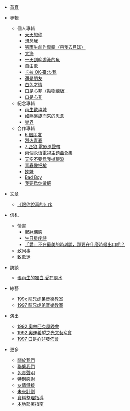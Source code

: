 -   [首頁](README.md)
-   專輯

    -   個人專輯
        -   [天天想你](./albums/1988-11-xx-ttxn/1988-11-xx-ttxn.md)
        -   [想念我](./albums/1989-07-17-xnw/1989-07-17-xnw.md)
        -   [張雨生創作專輯（帶我去月球）](./albums/1992-02-24-zysczzj/1992-02-24-zysczzj.md)
        -   [大海](./albums/1992-12-xx-dh/1992-12-xx-dh.md)
        -   [一天到晚游泳的魚](./albums/1993-08-24-ytdwyydy/1993-08-24-ytdwyydy.md)
        -   [自由歌](./albums/1994-01-xx-zyg/1994-01-xx-zyg.md)
        -   [卡拉 OK·臺北·我](./albums/1994-08-xx-kloktbw/1994-08-xx-kloktbw.md)
        -   [還是朋友](./albums/1995-03-27-hspy/1995-03-27-hspy.md)
        -   [白色才情](./albums/1996-06-xx-bscq/1996-06-xx-bscq.md)
        -   [口是心非（拋物線版）](./albums/1997-xx-xx-ksxf-parabola/1997-xx-xx-ksxf-parabola.md)
        -   [口是心非](./albums/1997-10-16-ksxf/1997-10-16-ksxf.md)
    -   紀念專輯
        -   [雨生歡禧城](./albums/2003-10-24-yshxc/2003-10-24-yshxc.md)
        -   [如燕盤旋而來的思念](./albums/2008-02-27-rypxeldsn/2008-02-27-rypxeldsn.md)
        -   [樂界](./albums/2022-04-13-yj/2022-04-13-yj.md)
    -   合作專輯
        -   [6 個朋友](./albums/1988-05-xx-lgpy/1988-05-xx-lgpy.md)
        -   [烈火青春](./albums/1988-08-xx-lhqc/1988-08-xx-lhqc.md)
        -   [7 匹狼 電影原聲帶](./albums/1989-03-xx-qpldyysd/1989-03-xx-qpldyysd.md)
        -   [兩個永恆電視主題曲全集](./albums/1994-10-xx-lgyhdsztqqj/1994-10-xx-lgyhdsztqqj.md)
        -   [天空不要爲我掉眼淚](./albums/1990-11-23-tkbywwdyl/1990-11-23-tkbywwdyl.md)
        -   [青春像把槍](./albums/1991-10-xx-qcxbq/1991-10-xx-qcxbq.md)
        -   [姊妹](./albums/1996-12-13-zm/1996-12-13-zm.md)
        -   [Bad Boy](./albums/1997-06-11-bad-boy/1997-06-11-bad-boy.md)
        -   [我要爲你做飯](./albums/1997-10-17-wywnzf/1997-10-17-wywnzf.md)

-   文章
    -   [《跟你說真的》序](./articles/1994-0x-xx-preface-of-tell-you-the-truth.md)
-   信札
    -   情書
        -   [起牀偶感](./letters/19xx-xx-xx-qi-chuang-ou-gan/19xx-xx-xx-qi-chuang-ou-gan.md)
        -   [生日星座詩](./letters/199x-xx-xx-birthday-zodiac-poem/199x-xx-xx-birthday-zodiac-poem.md)
        -   [「愛」不在最美的時刻說，那要在什麼時候出口呢？](./letters/1992-06-16-say-love/1992-06-16-say-love.md)
    -   致同事
    -   致歌迷
-   訪談
    -   [張雨生的獨白 愛在淡水](./talks/1997-09-xx-monologue-love-for-tamsui/1997-09-xx-monologue-love-for-tamsui.md)
-   綜藝
    -   [199x 龍兄虎弟音樂教室](./shows/199x-xx-xx-lxhdyyjs.md)
    -   [1997 龍兄虎弟音樂教室](./shows/1997-xx-xx-lxhdyyjs.md)
-   演出
    -   [1992 奧林匹克風晚會](./performances/1992-xx-xx-alpkfwh.md)
    -   [1992 奧運希望之光文藝晚會](./performances/1992-xx-xx-ayxwzgwywh.md)
    -   [1997 口是心非發佈會](./performances/1997-10-xx-launch-of-ksxf.md)
-   更多
    -   [關於我們](./more/about.md)
    -   [聯繫我們](./more/contact.md)
    -   [免責聲明](./more/disclaimer.md)
    -   [特別感謝](./more/thanks.md)
    -   [友情鏈接](./more/links.md)
    -   [未來計劃](./more/plans.md)
    -   [資料整理指導](./more/how-to-contribute/how-to-contribute.md)
    -   [本地部署指南](./more/deploy/deploy.md)
